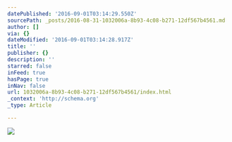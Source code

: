 ```yaml
---
datePublished: '2016-09-01T03:14:29.550Z'
sourcePath: _posts/2016-08-31-1032006a-8b93-4c08-b271-12df567b4561.md
author: []
via: {}
dateModified: '2016-09-01T03:14:28.917Z'
title: ''
publisher: {}
description: ''
starred: false
inFeed: true
hasPage: true
inNav: false
url: 1032006a-8b93-4c08-b271-12df567b4561/index.html
_context: 'http://schema.org'
_type: Article

---
```

![](https://the-grid-user-content.s3-us-west-2.amazonaws.com/ad06ec53-3045-4f1b-b300-1d8dbb27ee0b.jpg)